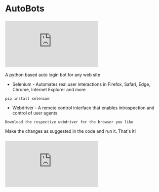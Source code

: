 # AutoBots
### ![1. Login-Bot](https://github.com/laxminagln/AutoBot/blob/master/Login-Bot.py)
A python based auto login bot for any web site
- Selenium - Automates real user interactions in Firefox, Safari, Edge, Chrome, Internet Explorer and more
```
pip install selenium
```
- Webdriver - A remote control interface that enables introspection and control of user agents
```
Download the respective webdriver for the browser you like
```
Make the changes as suggested in the code and run it. That's it!
### ![2. Wifi-Bot](https://github.com/laxminagln/AutoBots/blob/master/Wifi-Bot.py)

